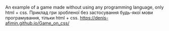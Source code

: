 An example of a game made without using any programming language, only html + css.
Приклад гри зробленої без застосування будь-якої мови програмування, тільки html + css.
https://denis-afimin.github.io/Game_on_css/
